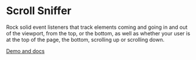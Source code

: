 # Scroll Sniffer

Rock solid event listeners that track elements coming and going in and out of the viewport, from the top, or the bottom, as well as whether your user is at the top of the page, the bottom, scrolling up or scrolling down.

[Demo and docs](https://scroll-sniffer.netlify.com)
